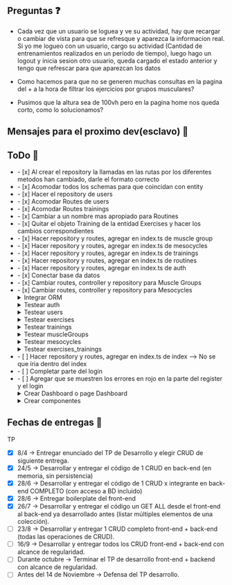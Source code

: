 
## Preguntas ❓

- Cada vez que un usuario se loguea y ve su actividad, hay que recargar o cambiar de vista para que se refresque y aparezca la informacion real. Si yo me logueo con un usuario, cargo su actividad (Cantidad de entrenamientos realizados en un periodo de tiempo), luego hago un logout y inicia sesion otro usuario, queda cargado el estado anterior y tengo que refrescar para que aparezcan los datos 

- Como hacemos para que no se generen muchas consultas en la pagina del + a la hora de filtrar los ejercicios por grupos musculares?

- Pusimos que la altura sea de 100vh pero en la pagina home nos queda corto, como lo solucionamos?


## Mensajes para el proximo dev(esclavo) 📨

## ToDo 📃

<ul> 
<li>- [x] Al crear el repository la llamadas en las rutas por los diferentes metodos han cambiado, darle el formato correcto</li>
<li>- [x] Acomodar todos los schemas para que coincidan con entity</li>
<li>- [x] Hacer el repository de users</li>
<li>- [x] Acomodar Routes de users</li>
<li>- [x] Acomodar Routes trainings</li>
<li>- [x] Cambiar a un nombre mas apropiado para Routines</li>
<li>- [x] Quitar el objeto Training de la entidad Exercises y hacer los cambios correspondientes</li>
<li>- [x] Hacer repository y routes, agregar en index.ts de muscle group</li>
<li>- [x] Hacer repository y routes, agregar en index.ts de mesocycles</li>
<li>- [x] Hacer repository y routes, agregar en index.ts de trainings</li>
<li>- [x] Hacer repository y routes, agregar en index.ts de routines</li>
<li>- [x] Hacer repository y routes, agregar en index.ts de auth</li>
<li>- [x] Conectar base da datos</li>
<li>- [x] Cambiar routes, controller y repository para Muscle Groups</li>
<li>- [x] Cambiar routes, controller y repository para Mesocycles</li>
<details>
    <summary>Integrar ORM</summary>
    <ul>
        <li>- [x] Integrar Auth y Users </li>
        <li>- [x] Integrar trainings </li>
        <li>- [x] Integrar mesocycle </li>
        <li>- [x] Integrar trainingsMethods </li>
        <li>- [x] Integrar exercises </li>
        <li>- [x] Integrar MuscleGroups </li>
        <li>- [ ] Integrar exercises_trainings </li>
    </ul>
</details>
<details>
    <summary>Testear auth</summary>
        <ul>
            <li>- [x] Create/Register </li>
            <li>- [x] Login </li>
            <li>- [x] Logout </li>
            <li>- [x] Protected route </li> 
        </ul>
</details>
<details>
    <summary>Testear users</summary>
        <ul>
            <li>- [x] Get alls</li>
            <li>- [x] Get one </li>
            <li>- [x] Update </li>
            <li>- [x] Delete </li>
        </ul>
</details>
<details>
    <summary>Testear exercises</summary>
        <ul>
            <li>- [x] Get alls</li>
            <li>- [x] Get one </li>
            <li>- [x] Create </li>
            <li>- [x] Update </li>
            <li>- [x] Delete </li>
        </ul> 
    <summary>Testear calisthenics progression</summary>
        <ul>
            <li>- [x] Get alls</li>
            <li>- [x] Get one </li>
            <li>- [x] Create </li>
            <li>- [x] Update </li>
            <li>- [x] Delete </li>
        </ul> 
    
</details>
<details>
    <summary>Testear trainings</summary>
        <ul>
            <li>- [x] Get alls</li>
            <li>- [x] Get one </li>
            <li>- [x] Create </li>
            <li>- [x] Update </li>
            <li>- [x] Delete </li>
        </ul>
</details>
<details>
    <summary>Testear muscleGroups</summary>
        <ul>
            <li>- [x] Get alls</li>
            <li>- [x] Get one </li>
            <li>- [x] Create </li>
            <li>- [x] Update </li>
            <li>- [x] Delete </li>
        </ul>
</details>
<details>
    <summary>Testear mesocycles</summary>
        <ul>
            <li>- [x] Get alls</li>
            <li>- [x] Get one </li>
            <li>- [x] Create </li>
            <li>- [x] Update </li>
            <li>- [x] Delete </li>
        </ul>
</details>
<details>
    <summary>Testear exercises_trainings</summary>
        <ul>
            <li>- [ ] Get alls</li>
            <li>- [x] Get one </li>
            <li>- [x] Create </li>
            <li>- [ ] Update </li>
            <li>- [ ] Delete </li>
        </ul>
</details>
<li>- [ ] Hacer repository y routes, agregar en index.ts de index --> No se que íria dentro del index</li>
<li>- [ ]  Completar parte del login </li>
<li>- [ ]  Agregar que se muestren los errores en rojo en la parte del register y el login </li>
<details>
<summary>Crear Dashboard o page Dashboard</summary>
    <ul>
        <li>- [ ]  Colocar todos los componentes </li>
        <li>- [ ]  Cada vez que se toque algún componente ir a una página especifica por componente o analizar si se puede hacer que los componentes se abran como una ventana central de notion </li>
    </ul>
</details>
<details>
    <summary>  Crear componentes </summary>
    <ul>
        <li>- [ ]  Activity by month, weekly or year </li>
        <li>- [ ]  DayRoutine </li>
            <li>- [ ]  Posibilidad de hacer un CRUD en training y en TrainingsExercises, el componente debe funcionar usando un GET ONE mostrando el training del día de la fecha mas todos los objetos TrainingsExercises </li>
        <li>- [ ]  CalendarMesocycle by month (sigo pensando que no tiene sentido) </li>
            <li>- [ ]  Cada día será clickeable donde aparece la opción de crear un Training C o modificar el que este hecho (GET ONE Training by user loged and this mesocycle), o sea, poder hacer un CRUD
        <li>- [ ]  Exercises/ Exercises filtred by muscle group / Exercises filtred by Training Method and muscle group </li>
        <li>- [ ]  Muscle group / Muscle group </li>
            <li>- [ ]  Dentro de cada tarjeta o box de muscle group debería haber un despliegue (GET ALL )de exercises donde si tocas algún Exercises podes hacer un CRUD </li>
    </ul>
</details>
</ul>

## Fechas de entregas 📅

TP

- [x] 8/4 -> Entregar enunciado del TP de Desarrollo y elegir CRUD de siguiente entrega.
- [x] 24/5 -> Desarrollar y entregar el código de 1 CRUD en back-end (en memoria, sin persistencia)
- [x] 28/6 -> Desarrollar y entregar el código de 1 CRUD x integrante en back-end COMPLETO (con acceso a BD incluido)
- [x] 28/6 -> Entregar boilerplate del front-end
- [x] 26/7 -> Desarrollar y entregar el código un GET ALL desde el front-end al back-end ya desarrollado antes (listar múltiples elementos de una colección).
- [ ] 23/8 -> Desarrollar y entregar 1 CRUD completo front-end + back-end (todas las operaciones de CRUD).
- [ ] 16/9 -> Desarrollar y entregar todos los CRUD front-end + back-end con alcance de regularidad.
- [ ] Durante octubre -> Terminar el TP de desarrollo front-end + backend con alcance de regularidad.
- [ ] Antes del 14 de Noviembre -> Defensa del TP desarrollo.
